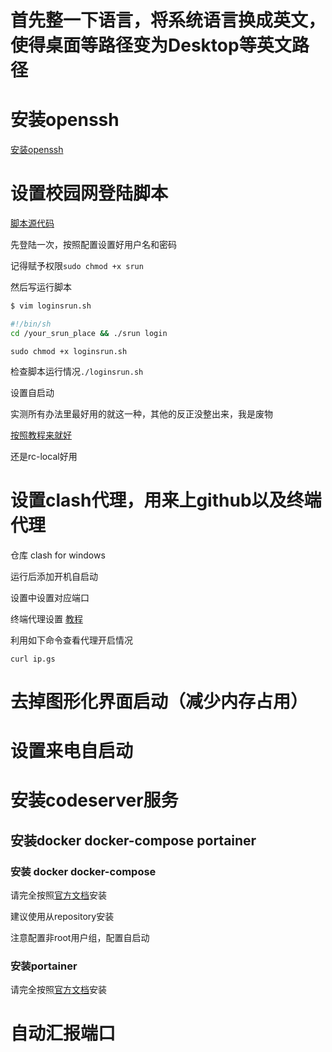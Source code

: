 # 首先整一下语言，将系统语言换成英文，使得桌面等路径变为Desktop等英文路径

# 安装openssh 
[安装openssh](https://zhuanlan.zhihu.com/p/442023386)

# 设置校园网登陆脚本
[脚本源代码](https://github.com/vouv/srun)

先登陆一次，按照配置设置好用户名和密码

记得赋予权限`sudo chmod +x srun`

然后写运行脚本

```bash
$ vim loginsrun.sh

#!/bin/sh
cd /your_srun_place && ./srun login
```

`sudo chmod +x loginsrun.sh`

检查脚本运行情况`./loginsrun.sh`

设置自启动

实测所有办法里最好用的就这一种，其他的反正没整出来，我是废物

[按照教程来就好](https://www.linuxprobe.com/linux-rc-local.html)

还是rc-local好用

# 设置clash代理，用来上github以及终端代理
仓库 clash for windows

运行后添加开机自启动

设置中设置对应端口

终端代理设置
[教程](https://www.zhihu.com/question/472418041)

利用如下命令查看代理开启情况
```
curl ip.gs
```

# 去掉图形化界面启动（减少内存占用）

# 设置来电自启动

# 安装codeserver服务

## 安装docker docker-compose portainer
### 安装 docker docker-compose
请完全按照[官方文档](https://docs.docker.com/engine/install/)安装

建议使用从repository安装

注意配置非root用户组，配置自启动

### 安装portainer

请完全按照[官方文档](https://docs.portainer.io/start/install)安装
# 自动汇报端口
